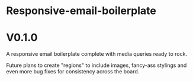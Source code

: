 Responsive-email-boilerplate
============================
V0.1.0
============================
A responsive email boilerplate complete with media queries ready to rock.

Future plans to create "regions" to include images, fancy-ass stylings and even more bug fixes for consistency across the board.